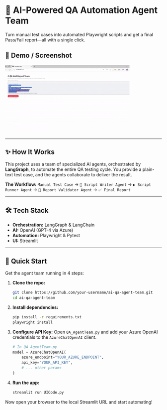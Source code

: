 # 🤖 AI-Powered QA Automation Agent Team

Turn manual test cases into automated Playwright scripts and get a final Pass/Fail report—all with a single click.

 
## 📸 Demo / Screenshot

![App Screenshot](https://github.com/Shantha93/AIQATeam/blob/main/AIQATeam.gif)

---

## ✨ How It Works

This project uses a team of specialized AI agents, orchestrated by **LangGraph**, to automate the entire QA testing cycle. You provide a plain-text test case, and the agents collaborate to deliver the result.

**The Workflow:**
`Manual Test Case` → `📝 Script Writer Agent` → `▶️ Script Runner Agent` → `🧐 Report Validator Agent` → `✅ Final Report`

---

## 🛠️ Tech Stack

*   **Orchestration:** LangGraph & LangChain
*   **AI:** OpenAI (GPT-4 via Azure)
*   **Automation:** Playwright & Pytest
*   **UI:** Streamlit

---

## 🚀 Quick Start

Get the agent team running in 4 steps:

1.  **Clone the repo:**
    ```bash
    git clone https://github.com/your-username/ai-qa-agent-team.git
    cd ai-qa-agent-team
    ```

2.  **Install dependencies:**
    ```bash
    pip install -r requirements.txt
    playwright install
    ```

3.  **Configure API Key:**
    Open `QA_AgentTeam.py` and add your Azure OpenAI credentials to the `AzureChatOpenAI` client.
    ```python
    # In QA_AgentTeam.py
    model = AzureChatOpenAI(
        azure_endpoint="YOUR_AZURE_ENDPOINT",
        api_key="YOUR_API_KEY",
        # ... other params
    )
    ```

4.  **Run the app:**
    ```bash
    streamlit run UICode.py
    ```

Now open your browser to the local Streamlit URL and start automating!
